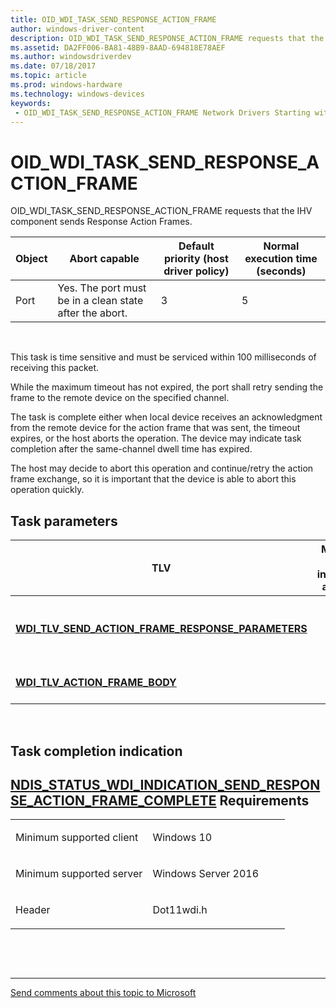 ```yaml
---
title: OID_WDI_TASK_SEND_RESPONSE_ACTION_FRAME
author: windows-driver-content
description: OID_WDI_TASK_SEND_RESPONSE_ACTION_FRAME requests that the IHV component sends Response Action Frames.
ms.assetid: DA2FF006-BA81-48B9-8AAD-694818E78AEF
ms.author: windowsdriverdev 
ms.date: 07/18/2017 
ms.topic: article 
ms.prod: windows-hardware 
ms.technology: windows-devices 
keywords:
 - OID_WDI_TASK_SEND_RESPONSE_ACTION_FRAME Network Drivers Starting with Windows Vista
---
```


# OID\_WDI\_TASK\_SEND\_RESPONSE\_ACTION\_FRAME


OID\_WDI\_TASK\_SEND\_RESPONSE\_ACTION\_FRAME requests that the IHV component sends Response Action Frames.

| Object | Abort capable                                           | Default priority (host driver policy) | Normal execution time (seconds) |
|--------|---------------------------------------------------------|---------------------------------------|---------------------------------|
| Port   | Yes. The port must be in a clean state after the abort. | 3                                     | 5                               |

 

This task is time sensitive and must be serviced within 100 milliseconds of receiving this packet.

While the maximum timeout has not expired, the port shall retry sending the frame to the remote device on the specified channel.

The task is complete either when local device receives an acknowledgment from the remote device for the action frame that was sent, the timeout expires, or the host aborts the operation. The device may indicate task completion after the same-channel dwell time has expired.

The host may decide to abort this operation and continue/retry the action frame exchange, so it is important that the device is able to abort this operation quickly.

## Task parameters


| TLV                                                                                                               | Multiple TLV instances allowed | Optional | Description                                      |
|-------------------------------------------------------------------------------------------------------------------|--------------------------------|----------|--------------------------------------------------|
| [**WDI\_TLV\_SEND\_ACTION\_FRAME\_RESPONSE\_PARAMETERS**](https://msdn.microsoft.com/library/windows/hardware/dn898054) |                                |          | Parameters for sending an Action Frame Response. |
| [**WDI\_TLV\_ACTION\_FRAME\_BODY**](https://msdn.microsoft.com/library/windows/hardware/dn926118)                                           |                                |          | The Action Frame body.                           |

 

## Task completion indication


[NDIS\_STATUS\_WDI\_INDICATION\_SEND\_RESPONSE\_ACTION\_FRAME\_COMPLETE](ndis-status-wdi-indication-send-response-action-frame-complete.md)
Requirements
------------

<table>
<colgroup>
<col width="50%" />
<col width="50%" />
</colgroup>
<tbody>
<tr class="odd">
<td><p>Minimum supported client</p></td>
<td><p>Windows 10</p></td>
</tr>
<tr class="even">
<td><p>Minimum supported server</p></td>
<td><p>Windows Server 2016</p></td>
</tr>
<tr class="odd">
<td><p>Header</p></td>
<td>Dot11wdi.h</td>
</tr>
</tbody>
</table>

 

 


--------------------
[Send comments about this topic to Microsoft](mailto:wsddocfb@microsoft.com?subject=Documentation%20feedback%20%5Bnetvista\netvista%5D:%20OID_WDI_TASK_SEND_RESPONSE_ACTION_FRAME%20%20RELEASE:%20%286/30/2017%29&body=%0A%0APRIVACY%20STATEMENT%0A%0AWe%20use%20your%20feedback%20to%20improve%20the%20documentation.%20We%20don't%20use%20your%20email%20address%20for%20any%20other%20purpose,%20and%20we'll%20remove%20your%20email%20address%20from%20our%20system%20after%20the%20issue%20that%20you're%20reporting%20is%20fixed.%20While%20we're%20working%20to%20fix%20this%20issue,%20we%20might%20send%20you%20an%20email%20message%20to%20ask%20for%20more%20info.%20Later,%20we%20might%20also%20send%20you%20an%20email%20message%20to%20let%20you%20know%20that%20we've%20addressed%20your%20feedback.%0A%0AFor%20more%20info%20about%20Microsoft's%20privacy%20policy,%20see%20http://privacy.microsoft.com/default.aspx. "Send comments about this topic to Microsoft")


